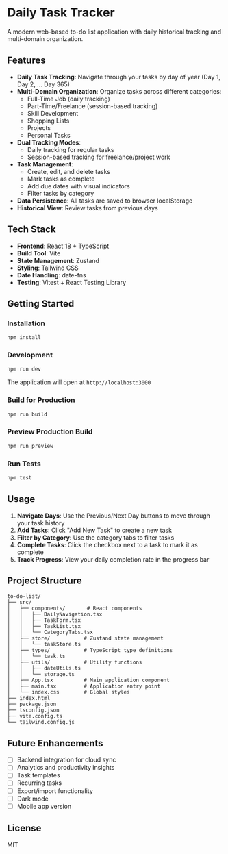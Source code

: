 # Daily Task Tracker

A modern web-based to-do list application with daily historical tracking and multi-domain organization.

## Features

- **Daily Task Tracking**: Navigate through your tasks by day of year (Day 1, Day 2, ... Day 365)
- **Multi-Domain Organization**: Organize tasks across different categories:
  - Full-Time Job (daily tracking)
  - Part-Time/Freelance (session-based tracking)
  - Skill Development
  - Shopping Lists
  - Projects
  - Personal Tasks
- **Dual Tracking Modes**:
  - Daily tracking for regular tasks
  - Session-based tracking for freelance/project work
- **Task Management**:
  - Create, edit, and delete tasks
  - Mark tasks as complete
  - Add due dates with visual indicators
  - Filter tasks by category
- **Data Persistence**: All tasks are saved to browser localStorage
- **Historical View**: Review tasks from previous days

## Tech Stack

- **Frontend**: React 18 + TypeScript
- **Build Tool**: Vite
- **State Management**: Zustand
- **Styling**: Tailwind CSS
- **Date Handling**: date-fns
- **Testing**: Vitest + React Testing Library

## Getting Started

### Installation

```bash
npm install
```

### Development

```bash
npm run dev
```

The application will open at `http://localhost:3000`

### Build for Production

```bash
npm run build
```

### Preview Production Build

```bash
npm run preview
```

### Run Tests

```bash
npm test
```

## Usage

1. **Navigate Days**: Use the Previous/Next Day buttons to move through your task history
2. **Add Tasks**: Click "Add New Task" to create a new task
3. **Filter by Category**: Use the category tabs to filter tasks
4. **Complete Tasks**: Click the checkbox next to a task to mark it as complete
5. **Track Progress**: View your daily completion rate in the progress bar

## Project Structure

```
to-do-list/
├── src/
│   ├── components/       # React components
│   │   ├── DailyNavigation.tsx
│   │   ├── TaskForm.tsx
│   │   ├── TaskList.tsx
│   │   └── CategoryTabs.tsx
│   ├── store/           # Zustand state management
│   │   └── taskStore.ts
│   ├── types/           # TypeScript type definitions
│   │   └── task.ts
│   ├── utils/           # Utility functions
│   │   ├── dateUtils.ts
│   │   └── storage.ts
│   ├── App.tsx          # Main application component
│   ├── main.tsx         # Application entry point
│   └── index.css        # Global styles
├── index.html
├── package.json
├── tsconfig.json
├── vite.config.ts
└── tailwind.config.js
```

## Future Enhancements

- [ ] Backend integration for cloud sync
- [ ] Analytics and productivity insights
- [ ] Task templates
- [ ] Recurring tasks
- [ ] Export/import functionality
- [ ] Dark mode
- [ ] Mobile app version

## License

MIT
